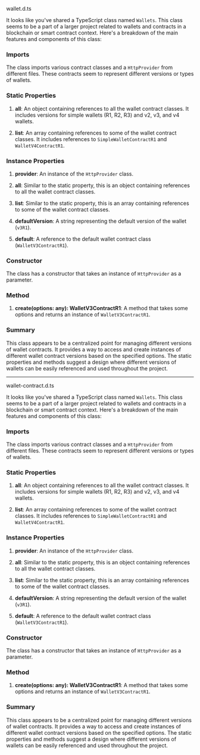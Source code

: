 wallet.d.ts

It looks like you've shared a TypeScript class named `Wallets`. This class seems to be a part of a larger project related to wallets and contracts in a blockchain or smart contract context. Here's a breakdown of the main features and components of this class:

### Imports
The class imports various contract classes and a `HttpProvider` from different files. These contracts seem to represent different versions or types of wallets.

### Static Properties
1. **all**: An object containing references to all the wallet contract classes. It includes versions for simple wallets (R1, R2, R3) and v2, v3, and v4 wallets.

2. **list**: An array containing references to some of the wallet contract classes. It includes references to `SimpleWalletContractR1` and `WalletV4ContractR1`.

### Instance Properties
1. **provider**: An instance of the `HttpProvider` class.

2. **all**: Similar to the static property, this is an object containing references to all the wallet contract classes.

3. **list**: Similar to the static property, this is an array containing references to some of the wallet contract classes.

4. **defaultVersion**: A string representing the default version of the wallet (`v3R1`).

5. **default**: A reference to the default wallet contract class (`WalletV3ContractR1`).

### Constructor
The class has a constructor that takes an instance of `HttpProvider` as a parameter.

### Method
1. **create(options: any): WalletV3ContractR1**: A method that takes some options and returns an instance of `WalletV3ContractR1`.

### Summary
This class appears to be a centralized point for managing different versions of wallet contracts. It provides a way to access and create instances of different wallet contract versions based on the specified options. The static properties and methods suggest a design where different versions of wallets can be easily referenced and used throughout the project.


***


wallet-contract.d.ts

It looks like you've shared a TypeScript class named `Wallets`. This class seems to be a part of a larger project related to wallets and contracts in a blockchain or smart contract context. Here's a breakdown of the main features and components of this class:

### Imports
The class imports various contract classes and a `HttpProvider` from different files. These contracts seem to represent different versions or types of wallets.

### Static Properties
1. **all**: An object containing references to all the wallet contract classes. It includes versions for simple wallets (R1, R2, R3) and v2, v3, and v4 wallets.

2. **list**: An array containing references to some of the wallet contract classes. It includes references to `SimpleWalletContractR1` and `WalletV4ContractR1`.

### Instance Properties
1. **provider**: An instance of the `HttpProvider` class.

2. **all**: Similar to the static property, this is an object containing references to all the wallet contract classes.

3. **list**: Similar to the static property, this is an array containing references to some of the wallet contract classes.

4. **defaultVersion**: A string representing the default version of the wallet (`v3R1`).

5. **default**: A reference to the default wallet contract class (`WalletV3ContractR1`).

### Constructor
The class has a constructor that takes an instance of `HttpProvider` as a parameter.

### Method
1. **create(options: any): WalletV3ContractR1**: A method that takes some options and returns an instance of `WalletV3ContractR1`.

### Summary
This class appears to be a centralized point for managing different versions of wallet contracts. It provides a way to access and create instances of different wallet contract versions based on the specified options. The static properties and methods suggest a design where different versions of wallets can be easily referenced and used throughout the project.
